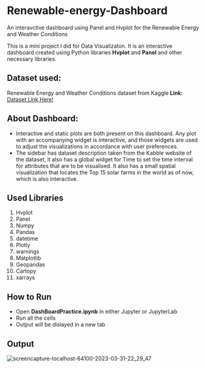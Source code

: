 # Renewable-energy-Dashboard
An interavctive dashboard using Panel and Hvplot for the Renewable Energy and Weather Conditions

This is a mini project I did for Data Visualizaton. It is an interactive dashboard created using Python libraries **Hvplot** and **Panel** and other necessary libraries.
## Dataset used:

Renewable Energy and Weather Conditions dataset from Kaggle
**Link:** [Dataset Link Here!](https://www.kaggle.com/datasets/samanemami/renewable-energy-and-weather-conditions)

## About Dashboard:
- Interactive and static plots are both present on this dashboard. Any plot with an accompanying widget is interactive, and those widgets are used to adjust the visualizations in accordance with user preferences. 
- The sidebar has dataset description taken from the Kabble website of the dataset, it also has a global widget for Time to set the time interval for attributes that are to be visualised. It also has a small spatial visualization that locates the Top 15 solar farms in the world as of now, which is also interactive.

## Used Libraries
1. Hvplot
2. Panel
3. Numpy
4. Pandas
5. datetime
6. Plotly
7. warnings
8. Matplotlib
9. Geopandas
10. Cartopy
11. xarrays

## How to Run
- Open **DashBoardPractice.ipynb** in either Jupyter or JupyterLab
- Run all the cells
- Output will be dislayed in a new tab

## Output
![screencapture-localhost-64100-2023-03-31-22_29_47](https://user-images.githubusercontent.com/114823427/229193088-5aea9bd3-cee7-465c-b1be-c9cc27f09c00.png)
